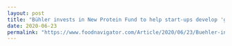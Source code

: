 ```yaml
---
layout: post
title: "Bühler invests in New Protein Fund to help start-ups develop 'great tasting alternatives'"
date: 2020-06-23
permalink: "https://www.foodnavigator.com/Article/2020/06/23/Buehler-invests-in-New-Protein-Fund-to-help-start-ups-develop-great-tasting-alternatives"
---
```


